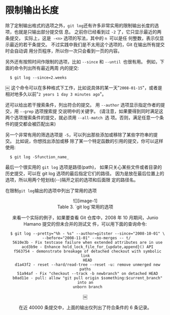 # 限制输出长度

除了定制输出格式的选项之外，`git log`还有许多非常实用的限制输出长度的选项，也就是只输出部分提交信 息。 之前你已经看到过 `-2` 了，它只显示最近的两条提交， 实际上，这是` -<n>` 选项的写法，其中的 `n `可以是任 何整数，表示仅显示最近的若干条提交。 不过实践中我们是不太用这个选项的，Git 在输出所有提交时会自动调 用分页程序，所以你一次只会看到一页的内容。 

另外还有按照时间作限制的选项，比如 `--since` 和 `--until `也很有用。 例如，下面的命令列出所有最近两周 内的提交: 

	  $ git log --since=2.weeks
￼ 
这个命令可以在多种格式下工作，比如说具体的某一天"`2008-01-15`"，或者是相对地多久以前"`2 years 1 day 3 minutes ago`"。 

还可以给出若干搜索条件，列出符合的提交。 用 `--author` 选项显示指定作者的提交，用 `--grep` 选项搜索提 交说明中的关键字。 (请注意，如果要得到同时满足这两个选项搜索条件的提交，就必须用 `--all-match `选 项。否则，满足任意一个条件的提交都会被匹配出来) 

另一个非常有用的筛选选项是 `-S`，可以列出那些添加或移除了某些字符串的提交。 比如说，你想找出添加或移 除了某一个特定函数的引用的提交，你可以这样使用: 

	  $ git log -Sfunction_name_


最后一个很实用的 `git log` 选项是路径(path)， 如果只关心某些文件或者目录的历史提交，可以在 git log 选项的最后指定它们的路径。 因为是放在最后位置上的选项，所以用两个短划线(--)隔开之前的选项和后面限 定的路径名。 

在限制`git log`输出的选项中列出了常用的选项 

 <div align="center"> ![][image-1]

 <div align="center"> Table 3. `git log`常用的选项

来看一个实际的例子，如果要查看 Git 仓库中，2008 年 10 月期间，Junio Hamano 提交的但未合并的测试文 件，可以用下面的查询命令: 


	
	  $ git log --pretty="%h - %s" --author=gitster --since="2008-10-01" \
	 --before="2008-11-01" --no-merges -- t/
	  5610e3b - Fix testcase failure when extended attributes are in use
	  acd3b9e - Enhance hold_lock_file_for_{update,append}() API
	  f563754 - demonstrate breakage of detached checkout with symbolic link
	  HEAD
	  d1a43f2 - reset --hard/read-tree --reset -u: remove unmerged new paths
	  51a94af - Fix "checkout --track -b newbranch" on detached HEAD
	  b0ad11e - pull: allow "git pull origin $something:$current_branch" into an
	  unborn branch
￼

在近 40000 条提交中，上面的输出仅列出了符合条件的 6 条记录。

[image-1]:	../image/2/table3.png